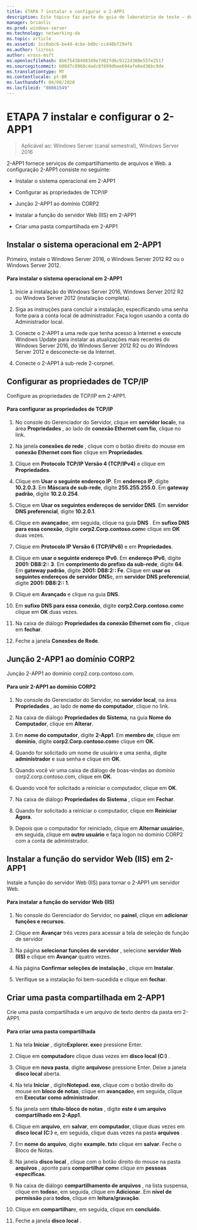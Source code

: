 ```yaml
---
title: ETAPA 7 instalar e configurar o 2-APP1
description: Este tópico faz parte do guia de laboratório de teste – demonstre uma implantação multissite do DirectAccess para o Windows Server 2016
manager: brianlic
ms.prod: windows-server
ms.technology: networking-da
ms.topic: article
ms.assetid: 1cc0abc6-be4d-4cbe-bd0c-cc448bf294f6
ms.author: lizross
author: eross-msft
ms.openlocfilehash: 8b6f5438498349e7d02fd6c9122d300e55fe2517
ms.sourcegitcommit: b00d7c8968c4adc8f699dbee694afe6ed36bc9de
ms.translationtype: MT
ms.contentlocale: pt-BR
ms.lasthandoff: 04/08/2020
ms.locfileid: "80861549"
---
```

# <a name="step-7-install-and-configure-2-app1"></a>ETAPA 7 instalar e configurar o 2-APP1

>Aplicável ao: Windows Server (canal semestral), Windows Server 2016

2-APP1 fornece serviços de compartilhamento de arquivos e Web. a configuração 2-APP1 consiste no seguinte:  
  
- Instalar o sistema operacional em 2-APP1  
  
- Configurar as propriedades de TCP/IP  
  
- Junção 2-APP1 ao domínio CORP2  
  
- Instalar a função do servidor Web (IIS) em 2-APP1  
  
- Criar uma pasta compartilhada em 2-APP1 
  
## <a name="install-the-operating-system-on-2-app1"></a><a name="bkmk_InstallOS"></a>Instalar o sistema operacional em 2-APP1  
Primeiro, instale o Windows Server 2016, o Windows Server 2012 R2 ou o Windows Server 2012.  
  
#### <a name="to-install-the-operating-system-on-2-app1"></a>Para instalar o sistema operacional em 2-APP1  
  
1.  Inicie a instalação do Windows Server 2016, Windows Server 2012 R2 ou Windows Server 2012 (instalação completa).  
  
2.  Siga as instruções para concluir a instalação, especificando uma senha forte para a conta local de administrador. Faça logon usando a conta do Administrador local.  
  
3.  Conecte o 2-APP1 a uma rede que tenha acesso à Internet e execute Windows Update para instalar as atualizações mais recentes do Windows Server 2016, do Windows Server 2012 R2 ou do Windows Server 2012 e desconecte-se da Internet.  
  
4.  Conecte o 2-APP1 à sub-rede 2-corpnet.  
  
## <a name="configure-tcpip-properties"></a><a name="bkmk_TCP"></a>Configurar as propriedades de TCP/IP  
Configure as propriedades de TCP/IP em 2-APP1.  
  
#### <a name="to-configure-tcpip-properties"></a>Para configurar as propriedades de TCP/IP  
  
1.  No console do Gerenciador do Servidor, clique em **servidor local**e, na área **Propriedades** , ao lado de **conexão Ethernet com fio**, clique no link.  
  
2.  Na janela **conexões de rede** , clique com o botão direito do mouse em **conexão Ethernet com fio**e clique em **Propriedades**.  
  
3.  Clique em **Protocolo TCP/IP Versão 4 (TCP/IPv4)** e clique em **Propriedades**.  
  
4.  Clique em **Usar o seguinte endereço IP**. Em **endereço IP**, digite **10.2.0.3**. Em **Máscara de sub-rede**, digite **255.255.255.0**. Em **gateway padrão**, digite **10.2.0.254**.  
  
5.  Clique em **Usar os seguintes endereços de servidor DNS**. Em **servidor DNS preferencial**, digite **10.2.0.1**.  
  
6.  Clique em **avançado**e, em seguida, clique na guia **DNS** . Em **sufixo DNS para essa conexão**, digite **corp2.Corp.contoso.com**e clique em **OK** duas vezes.  
  
7.  Clique em **Protocolo IP Versão 6 (TCP/IPv6)** e em **Propriedades**.  
  
8.  Clique em **usar o seguinte endereço IPv6**. Em **endereço IPv6**, digite **2001: DB8:2:: 3**. Em **comprimento do prefixo da sub-rede**, digite **64**. Em **gateway padrão**, digite **2001: DB8:2:: Fe**. Clique em **usar os seguintes endereços de servidor DNS**e, em **servidor DNS preferencial**, digite **2001: DB8:2:: 1**.  
  
9. Clique em **Avançado** e clique na guia **DNS**.  
  
10. Em **sufixo DNS para essa conexão**, digite **corp2.Corp.contoso.com**e clique em **OK** duas vezes.  
  
11. Na caixa de diálogo **Propriedades da conexão Ethernet com fio** , clique em **fechar**.  
  
12. Feche a janela **Conexões de Rede**.  
  
## <a name="join-2-app1-to-the-corp2-domain"></a><a name="bkmk_JoinDomain"></a>Junção 2-APP1 ao domínio CORP2  
Junção 2-APP1 ao domínio corp2.corp.contoso.com.  
  
#### <a name="to-join-2-app1-to-the-corp2-domain"></a>Para unir 2-APP1 ao domínio CORP2  
  
1.  No console do Gerenciador do Servidor, no **servidor local**, na área **Propriedades** , ao lado de **nome do computador**, clique no link.  
  
2.  Na caixa de diálogo **Propriedades do Sistema**, na guia **Nome do Computador**, clique em **Alterar**.  
  
3.  Em **nome do computador**, digite **2-App1**. Em **membro de**, clique em **domínio**, digite **corp2.Corp.contoso.com**e clique em **OK**.  
  
4.  Quando for solicitado um nome de usuário e uma senha, digite **administrador** e sua senha e clique em **OK**.  
  
5.  Quando você vir uma caixa de diálogo de boas-vindas ao domínio corp2.corp.contoso.com, clique em **OK**.  
  
6.  Quando você for solicitado a reiniciar o computador, clique em **OK**.  
  
7.  Na caixa de diálogo **Propriedades do Sistema** , clique em **Fechar**.  
  
8.  Quando for solicitado a reiniciar o computador, clique em **Reiniciar Agora**.  
  
9. Depois que o computador for reiniciado, clique em **Alternar usuário**e, em seguida, clique em **outro usuário** e faça logon no domínio CORP2 com a conta de administrador.  
  
## <a name="install-the-web-server-iis-role-on-2-app1"></a><a name="bkmk_IIS"></a>Instalar a função do servidor Web (IIS) em 2-APP1  
Instale a função do servidor Web (IIS) para tornar o 2-APP1 um servidor Web.  
  
#### <a name="to-install-the-web-server-iis-role"></a>Para instalar a função do servidor Web (IIS)  
  
1.  No console do Gerenciador do Servidor, no **painel**, clique em **adicionar funções e recursos**.  
  
2.  Clique em **Avançar** três vezes para acessar a tela de seleção de função de servidor  
  
3.  Na página **selecionar funções de servidor** , selecione **servidor Web (IIS)** e clique em **Avançar** quatro vezes.  
  
4.  Na página **Confirmar seleções de instalação** , clique em **Instalar**.  
  
5.  Verifique se a instalação foi bem-sucedida e clique em **fechar**.  
  
## <a name="create-a-shared-folder-on-2-app1"></a><a name="bkmk_Share"></a>Criar uma pasta compartilhada em 2-APP1  
Crie uma pasta compartilhada e um arquivo de texto dentro da pasta em 2-APP1.  
  
#### <a name="to-create-a-shared-folder"></a>Para criar uma pasta compartilhada  
  
1.  Na tela **Iniciar** , digite**Explorer. exe**e pressione Enter.  
  
2.  Clique em **computador**e clique duas vezes em **disco local (C:)** .  
  
3.  Clique em **nova pasta**, digite **arquivos**e pressione Enter. Deixe a janela **disco local** aberta.  
  
4.  Na tela **Iniciar** , digite**Notepad. exe**, clique com o botão direito do mouse em **bloco de notas**, clique em **avançado**e, em seguida, clique em **Executar como administrador**.  
  
5.  Na janela sem **título-bloco de notas** , digite **este é um arquivo compartilhado em 2-App1**.  
  
6.  Clique em **arquivo**, em **salvar**, em **computador**, clique duas vezes em **disco local (C:)** e, em seguida, clique duas vezes na pasta **arquivos** .  
  
7.  Em **nome do arquivo**, digite **example. txt**e clique em **salvar**. Feche o Bloco de Notas.  
  
8.  Na janela **disco local** , clique com o botão direito do mouse na pasta **arquivos** , aponte para **compartilhar com**e clique em **pessoas específicas**.  
  
9. Na caixa de diálogo **compartilhamento de arquivos** , na lista suspensa, clique em **todos**e, em seguida, clique em **Adicionar**. Em **nível de permissão** para **todos**, clique em **leitura/gravação**.  
  
10. Clique em **compartilhar**e, em seguida, clique em **concluído**.  
  
11. Feche a janela **disco local** .  
  


